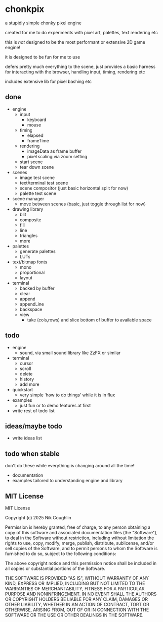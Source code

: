# chonkpix
 
a stupidly simple chonky pixel engine

created for me to do experiments with pixel art, palettes, text rendering etc

this is *not* designed to be the most performant or extensive 2D game engine!

it is designed to be fun for me to use

defers pretty much everything to the scene, just provides a basic harness
for interacting with the browser, handling input, timing, rendering etc

includes extensive lib for pixel bashing etc

## done

- engine
  - input
    - keyboard
    - mouse
  - timing
    - elapsed
    - frameTime
  - rendering
    - imageData as frame buffer
    - pixel scaling via zoom setting
  - start scene
  - tear down scene
- scenes
  - image test scene
  - text/terminal test scene
  - scene compositor (just basic horizontal split for now)
  - palette test scene
- scene manager
  - move between scenes (basic, just toggle through list for now)
- drawing library
  - blit
  - composite
  - fill
  - line 
  - triangles
  - more
- palettes
  - generate palettes
  - LUTs  
- text/bitmap fonts
  - mono
  - proportional
  - layout
- terminal
  - backed by buffer
  - clear
  - append
  - appendLine
  - backspace
  - view 
    - take (cols,rows) and slice bottom of buffer to available space

## todo

- engine
  - sound, via small sound library like ZzFX or similar
- terminal
  - cursor
  - scroll  
  - delete
  - history
  - add more
- quickstart 
  - very simple 'how to do things' while it is in flux
- examples
  - just fun or to demo features at first
- write rest of todo list

## ideas/maybe todo

- write ideas list

## todo when stable

don't do these while everything is changing around all the time!

- documentation
- examples tailored to understanding engine and library

## MIT License

MIT License

Copyright (c) 2025 Nik Coughlin

Permission is hereby granted, free of charge, to any person obtaining a copy
of this software and associated documentation files (the "Software"), to deal
in the Software without restriction, including without limitation the rights
to use, copy, modify, merge, publish, distribute, sublicense, and/or sell
copies of the Software, and to permit persons to whom the Software is
furnished to do so, subject to the following conditions:

The above copyright notice and this permission notice shall be included in all
copies or substantial portions of the Software.

THE SOFTWARE IS PROVIDED "AS IS", WITHOUT WARRANTY OF ANY KIND, EXPRESS OR
IMPLIED, INCLUDING BUT NOT LIMITED TO THE WARRANTIES OF MERCHANTABILITY,
FITNESS FOR A PARTICULAR PURPOSE AND NONINFRINGEMENT. IN NO EVENT SHALL THE
AUTHORS OR COPYRIGHT HOLDERS BE LIABLE FOR ANY CLAIM, DAMAGES OR OTHER
LIABILITY, WHETHER IN AN ACTION OF CONTRACT, TORT OR OTHERWISE, ARISING FROM,
OUT OF OR IN CONNECTION WITH THE SOFTWARE OR THE USE OR OTHER DEALINGS IN THE
SOFTWARE.
